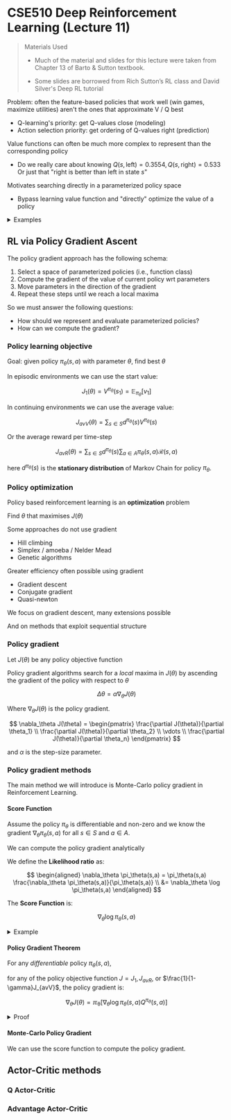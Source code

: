 # CSE510 Deep Reinforcement Learning (Lecture 11)

> Materials Used
>
> - Much of the material and slides for this lecture were taken from Chapter 13 of Barto & Sutton textbook.
>
> - Some slides are borrowed from Rich Sutton’s RL class and David Silver's Deep RL tutorial

Problem: often the feature-based policies that work well (win games,
maximize utilities) aren't the ones that approximate V / Q best

- Q-learning's priority: get Q-values close (modeling)
- Action selection priority: get ordering of Q-values right (prediction)

Value functions can often be much more complex to represent than the
corresponding policy

- Do we really care about knowing $Q(s, \text{left}) = 0.3554, Q(s, \text{right}) = 0.533$ Or just that "right is better than left in state $s$"

Motivates searching directly in a parameterized policy space

- Bypass learning value function and "directly" optimize the value of a policy

<details>
<summary>Examples</summary>

Rock-Paper-Scissors

- Two-player game of rock-paper-scissors
  - Scissors beats paper
  - Rock beats scissors
  - Paper beats rock
- Consider policies for iterated rock-paper-scissors
  - A deterministic policy is easily exploited
  - A uniform random policy is optimal (i.e., Nash equilibrium)

---

Partial Observable GridWorld

![Partial Observable Grid World](https://notenextra.trance-0.com/CSE510/Partial_Observable_GridWorld.png)

The agent cannot differentiate the grey state

Consider features of the following form (for all $N,E,S,W$ actions):

$$
\phi(s,a)=1(\text{wall to} N, a=\text{move} E)
$$

Compare value-based RL, suing an approximate value function

$$
Q_\theta(s,a) = f(\phi(s,a),\theta)
$$

To policy-based RL, using a parameterized policy

$$
\pi_\theta(s,a) = g(\phi(s,a),\theta)
$$

Under aliasing, an optimal deterministic policy will either

- move $W$ in both grey states (shown by red arrows)
- move $E$ in both grey states

Either way, it can get stuck and _never_ reach the money

- Value-based RL learns a near-deterministic policy
  - e.g. greedy or $\epsilon$-greedy

So it will traverse the corridor for a long time

An optimal **stochastic** policy will randomly move $E$ or $W$ in grey cells.

$$
\pi_\theta(\text{wall to }N\text{ and }S, \text{move }E) = 0.5\\
\pi_\theta(\text{wall to }N\text{ and }S, \text{move }W) = 0.5
$$

It will reach the goal state in a few steps with high probability

Policy-based RL can learn the optimal stochastic policy

</details>

## RL via Policy Gradient Ascent

The policy gradient approach has the following schema:

1. Select a space of parameterized policies (i.e., function class)
2. Compute the gradient of the value of current policy wrt parameters
3. Move parameters in the direction of the gradient
4. Repeat these steps until we reach a local maxima

So we must answer the following questions:

- How should we represent and evaluate parameterized policies?
- How can we compute the gradient?

### Policy learning objective

Goal: given policy $\pi_\theta(s,a)$ with parameter $\theta$, find best $\theta$

In episodic environments we can use the start value:

$$
J_1(\theta) = V^{\pi_\theta}(s_1)=\mathbb{E}_{\pi_\theta}[v_1]
$$

In continuing environments we can use the average value:

$$
J_{avV}(\theta) = \sum_{s\in S} d^{\pi_\theta}(s) V^{\pi_\theta}(s)
$$

Or the average reward per time-step

$$
J_{avR}(\theta) = \sum_{s\in S} d^{\pi_\theta}(s) \sum_{a\in A} \pi_\theta(s,a) \mathcal{R}(s,a)
$$

here $d^{\pi_\theta}(s)$ is the **stationary distribution** of Markov Chain for policy $\pi_\theta$.

### Policy optimization

Policy based reinforcement learning is an **optimization** problem

Find $\theta$ that maximises $J(\theta)$

Some approaches do not use gradient

- Hill climbing
- Simplex / amoeba / Nelder Mead
- Genetic algorithms

Greater efficiency often possible using gradient

- Gradient descent
- Conjugate gradient
- Quasi-newton

We focus on gradient descent, many extensions possible

And on methods that exploit sequential structure

### Policy gradient

Let $J(\theta)$ be any policy objective function

Policy gradient algorithms search for a _local_ maxima in $J(\theta)$ by ascending the gradient of the policy with respect to $\theta$

$$
\Delta \theta = \alpha \nabla_\theta J(\theta)
$$

Where $\nabla_\theta J(\theta)$ is the policy gradient.

$$
\nabla_\theta J(\theta) = \begin{pmatrix}
\frac{\partial J(\theta)}{\partial \theta_1} \\
\frac{\partial J(\theta)}{\partial \theta_2} \\
\vdots \\
\frac{\partial J(\theta)}{\partial \theta_n}
\end{pmatrix}
$$

and $\alpha$ is the step-size parameter.

### Policy gradient methods

The main method we will introduce is Monte-Carlo policy gradient in Reinforcement Learning.

#### Score Function

Assume the policy $\pi_\theta$ is differentiable and non-zero and we know the gradient $\nabla_\theta \pi_\theta(s,a)$ for all $s\in S$ and $a\in A$.

We can compute the policy gradient analytically

We define the **Likelihood ratio** as:

$$
\begin{aligned}
\nabla_\theta \pi_\theta(s,a) = \pi_\theta(s,a) \frac{\nabla_\theta \pi_\theta(s,a)}{\pi_\theta(s,a)} \\
&= \nabla_\theta \log \pi_\theta(s,a)
\end{aligned}
$$

The **Score Function** is:

$$
\nabla_\theta \log \pi_\theta(s,a)
$$

<details>
<summary>Example</summary>

Take the softmax policy as example:

Weight actions using the linear combination of features $\phi(s,a)^T\theta$:

Probability of action is proportional to the exponentiated weights:

$$
\pi_\theta(s,a) \propto \exp(\phi(s,a)^T\theta)
$$

The score function is

$$
\begin{aligned}
\nabla_\theta \ln\left[\frac{\exp(\phi(s,a)^T\theta)}{\sum_{a'\in A}\exp(\phi(s,a')^T\theta)}\right] &= \nabla_\theta(\ln \exp(\phi(s,a)^T\theta) - (\ln \sum_{a'\in A}\exp(\phi(s,a')^T\theta))) \\
&= \nabla_\theta\left(\phi(s,a)^T\theta -\frac{\phi(s,a)\sum_{a'\in A}\exp(\phi(s,a')^T\theta)}{\sum_{a'\in A}\exp(\phi(s,a')^T\theta)}\right) \\
&=\phi(s,a) - \sum_{a'\in A} \prod_\theta(s,a') \phi(s,a')
&= \phi(s,a) - \mathbb{E}_{a'\sim \pi_\theta(s,a')}[\phi(s,a')]
\end{aligned}
$$

---

In continuous action spaces, a Gaussian policy is natural

Mean is a linear combination of state features $\mu(s) = \phi(s)^T\theta$

Variance may be fixed $\sigma^2$, or can also parametrized

Policy is Gaussian, $a \sim N (\mu(s), \sigma^2)$

The score function is

$$
\nabla_\theta \log \pi_\theta(s,a) = \frac{(a - \mu(s)) \phi(s)}{\sigma^2}
$$

</details>

#### Policy Gradient Theorem

For any _differentiable_ policy $\pi_\theta(s,a)$, 

for any of the policy objective function $J=J_1, J_{avR},$ or $\frac{1}{1-\gamma}J_{avV}$, the policy gradient is:

$$
\nabla_\theta J(\theta) = \mathbb{\pi_\theta}[\nabla_\theta \log \pi_\theta(s,a) Q^{\pi_\theta}(s,a)]
$$

<details>
<summary>Proof</summary>

Take $\phi(s)=\sum_{a\in A} \nabla_\theta \pi_\theta(a|s)Q^{\pi}(s,a)$ to simplify the proof.

$$
\begin{aligned}
\nabla_\theta V^{\pi}(s)&=\nabla_\theta \left(\sum_{a\in A} \pi_\theta(a|s)Q^{\pi}(s,a)\right) \\
&=\sum_{a\in A} \left(\nabla_\theta \pi_\theta(a|s)Q^{\pi}(s,a) + \pi_\theta(a|s) \nabla_\theta Q^{\pi}(s,a)\right) \text{by linear approximation}\\
&=\sum_{a\in A} \left(\nabla_\theta \pi_\theta(a|s)Q^{\pi}(s,a) + \pi_\theta(a|s) \nabla_\theta \sum_{s',r\in S\times R} P(s',r|s,a) \left(r+V^{\pi}(s')\right)\right)\text{rewrite the Q-function as sum of expected rewards from actions} \\
&=\sum_{a\in A} \left(\nabla_\theta \pi_\theta(a|s)Q^{\pi}(s,a) + \pi_\theta(a|s) \sum_{s',r\in S\times R} P(s',r|s,a) \nabla_\theta \left(r+V^{\pi}(s')\right)\right) \\
&=\phi(s)+\sum_{a\in A} \left(\pi_\theta(a|s) \sum_{s'\in S} P(s'|s,a) \nabla_\theta V^{\pi}(s')\right) \\
&=\phi(s)+\sum_{s\in S} \sum_{a\in A} \pi_\theta(a|s) P(s'|s,a) \nabla_\theta V^{\pi}(s') \\
&=\phi(s)+\sum_{s\in S} \rho(s\to s',1)\nabla_\theta V^{\pi}(s') \text{ notice the recurrence relation}\\
&=\phi(s)+\sum_{s'\in S} \rho(s\to s',1)\left[\phi(s')+\sum_{s''\in S} \rho(s'\to s'',1)\nabla_\theta V^{\pi}(s'')\right] \\
&=\phi(s)+\left[\sum_{s'\in S} \rho(s\to s',1)\phi(s')\right]+\left[\sum_{s''\in S} \rho(s\to s'',2)\nabla_\theta V^{\pi}(s'')\right] \\
&=\cdots\\
&=\sum_{x\in S}\sum_{k=0}^\infty \rho(s\to x,k)\phi(x)
\end{aligned}
$$

Just to note that $\rho(s\to x,k)=\sum_{a\in A} \pi_\theta(a|s) P(x|s,a)^k$ is the probability of reaching state $x$ in $k$ steps from state $s$.

Let $\eta(s)=\sum_{k=0}^\infty \rho(s_0\to s,k)$ be the expected number of steps to reach state $s$ from state $s_0$.

Note that $\sum_{s\in S} \eta(s)$ is constant depends solely on the initial state $s_0$ and policy $\pi_\theta$.

So $d^{\pi_\theta}(s)=\frac{\eta(s)}{\sum_{s'\in S} \eta(s')}$ is the stationary distribution of the Markov Chain for policy $\pi_\theta$.

$$
\begin{aligned}
\nabla_\theta J(\theta)&=\nabla_\theta V^{\pi}(s_0)\\
&=\sum_{s\in S} \sum_{k=0}^\infty \rho(s_0\to s,k)\phi(s)\\
&=\sum_{s\in S} \eta(s)\phi(s)\\
&=\sum_{s\in S} \eta(s)\sum_{a\in A} \frac{\eta(s)}{\sum_{s'\in S} \eta(s')}\phi(s)\\
&\propto \sum_{s\in S} \frac{\eta(s)}{\sum_{s'\in S} \eta(s')}\phi(s)\\
&=\sum_{s\in S} d^{\pi_\theta}(s)\sum_{a\in A} \nabla_\theta \pi_\theta(a|s)Q^{\pi_\theta}(s,a)\\
&=\left[\sum_{s\in S} d^{\pi_\theta}(s)\sum_{a\in A} \pi_\theta(a|s)\right]\nabla_\theta Q^{\pi_\theta}(s,a)\\
&= \mathbb{E}_{\pi_\theta}[\nabla_\theta \log \pi_\theta(s,a) Q^{\pi_\theta}(s,a)]
\end{aligned}
$$

</details>

#### Monte-Carlo Policy Gradient

We can use the score function to compute the policy gradient.

## Actor-Critic methods

### Q Actor-Critic

### Advantage Actor-Critic